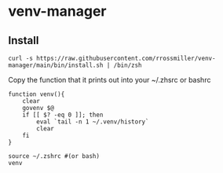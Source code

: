 # venv-manager

## Install

```
curl -s https://raw.githubusercontent.com/rrossmiller/venv-manager/main/bin/install.sh | /bin/zsh
```

Copy the function that it prints out into your ~/.zhsrc or bashrc
```
function venv(){
    clear
    govenv $@
    if [[ $? -eq 0 ]]; then
        eval `tail -n 1 ~/.venv/history`
        clear
    fi
}
```
```
source ~/.zshrc #(or bash)
venv
```


<!-- 
Manage venv's

Enter or create env

```
> venv env1

Python 3.11.0
(env1) >
```

Create venv with specific version

```
> venv env2 -c 10
Python 3.10.6
(env2) >
```

delete envs (deactivate then delete if in use)

```
venv -d env2
``` -->
